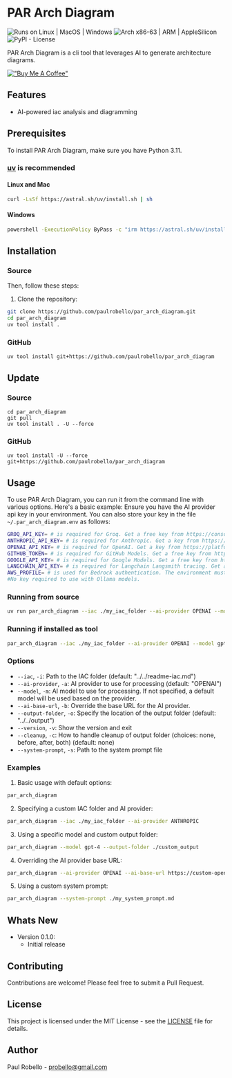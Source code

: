 # PAR Arch Diagram

![Runs on Linux | MacOS | Windows](https://img.shields.io/badge/runs%20on-Linux%20%7C%20MacOS%20%7C%20Windows-blue)
![Arch x86-63 | ARM | AppleSilicon](https://img.shields.io/badge/arch-x86--64%20%7C%20ARM%20%7C%20AppleSilicon-blue)  
![PyPI - License](https://img.shields.io/pypi/l/par_arch_diagram)

PAR Arch Diagram is a cli tool that leverages AI to generate architecture diagrams.

[!["Buy Me A Coffee"](https://www.buymeacoffee.com/assets/img/custom_images/orange_img.png)](https://buymeacoffee.com/probello3)

## Features

- AI-powered iac analysis and diagramming

## Prerequisites

To install PAR Arch Diagram, make sure you have Python 3.11.

### [uv](https://pypi.org/project/uv/) is recommended

#### Linux and Mac
```bash
curl -LsSf https://astral.sh/uv/install.sh | sh
```

#### Windows
```bash
powershell -ExecutionPolicy ByPass -c "irm https://astral.sh/uv/install.ps1 | iex"
```

## Installation


### Source

Then, follow these steps:

1. Clone the repository:
```bash
git clone https://github.com/paulrobello/par_arch_diagram.git
cd par_arch_diagram
uv tool install .
```
### GitHub

```shell
uv tool install git+https://github.com/paulrobello/par_arch_diagram
```

## Update

### Source

```shell
cd par_arch_diagram
git pull
uv tool install . -U --force
```

### GitHub

```shell
uv tool install -U --force git+https://github.com/paulrobello/par_arch_diagram
```

## Usage

To use PAR Arch Diagram, you can run it from the command line with various options. Here's a basic example:
Ensure you have the AI provider api key in your environment.
You can also store your key in the file `~/.par_arch_diagram.env` as follows:
```bash
GROQ_API_KEY= # is required for Groq. Get a free key from https://console.groq.com/
ANTHROPIC_API_KEY= # is required for Anthropic. Get a key from https://console.anthropic.com/
OPENAI_API_KEY= # is required for OpenAI. Get a key from https://platform.openai.com/account/api-keys
GITHUB_TOKEN= # is required for GitHub Models. Get a free key from https://github.com/marketplace/models
GOOGLE_API_KEY= # is required for Google Models. Get a free key from https://console.cloud.google.com
LANGCHAIN_API_KEY= # is required for Langchain Langsmith tracing. Get a free key from https://smith.langchain.com/settings
AWS_PROFILE= # is used for Bedrock authentication. The environment must already be authenticated with AWS.
#No key required to use with Ollama models.
```

### Running from source
```bash
uv run par_arch_diagram --iac ./my_iac_folder --ai-provider OPENAI --model gpt-4o -n MyDiagram
```

### Running if installed as tool
```bash
par_arch_diagram --iac ./my_iac_folder --ai-provider OPENAI --model gpt-4o
```

### Options

- `--iac`, `-i`: Path to the IAC folder (default: "../../readme-iac.md")
- `--ai-provider`, `-a`: AI provider to use for processing (default: "OPENAI")
- `--model`, `-m`: AI model to use for processing. If not specified, a default model will be used based on the provider.
- `--ai-base-url`, `-b`: Override the base URL for the AI provider.
- `--output-folder`, `-o`: Specify the location of the output folder (default: "../../output")
- `--version`, `-v`: Show the version and exit
- `--cleanup`, `-c`: How to handle cleanup of output folder (choices: none, before, after, both) (default: none)
- `--system-prompt`, `-s`: Path to the system prompt file

### Examples

1. Basic usage with default options:
```bash
par_arch_diagram
```

2. Specifying a custom IAC folder and AI provider:
```bash
par_arch_diagram --iac ./my_iac_folder --ai-provider ANTHROPIC
```

3. Using a specific model and custom output folder:
```bash
par_arch_diagram --model gpt-4 --output-folder ./custom_output
```

4. Overriding the AI provider base URL:
```bash
par_arch_diagram --ai-provider OPENAI --ai-base-url https://custom-openai-endpoint.com
```

5. Using a custom system prompt:
```bash
par_arch_diagram --system-prompt ./my_system_prompt.md
```

## Whats New
- Version 0.1.0:
  - Initial release

## Contributing

Contributions are welcome! Please feel free to submit a Pull Request.

## License

This project is licensed under the MIT License - see the [LICENSE](LICENSE) file for details.

## Author

Paul Robello - probello@gmail.com
